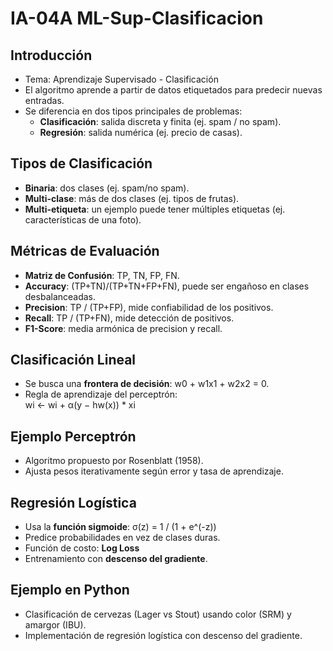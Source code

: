 # IA-04A ML-Sup-Clasificacion

## Introducción
- Tema: Aprendizaje Supervisado - Clasificación
- El algoritmo aprende a partir de datos etiquetados para predecir nuevas entradas.
- Se diferencia en dos tipos principales de problemas:
  - **Clasificación**: salida discreta y finita (ej. spam / no spam).
  - **Regresión**: salida numérica (ej. precio de casas).

## Tipos de Clasificación
- **Binaria**: dos clases (ej. spam/no spam).
- **Multi-clase**: más de dos clases (ej. tipos de frutas).
- **Multi-etiqueta**: un ejemplo puede tener múltiples etiquetas (ej. características de una foto).

## Métricas de Evaluación
- **Matriz de Confusión**: TP, TN, FP, FN.
- **Accuracy**: (TP+TN)/(TP+TN+FP+FN), puede ser engañoso en clases desbalanceadas.
- **Precision**: TP / (TP+FP), mide confiabilidad de los positivos.
- **Recall**: TP / (TP+FN), mide detección de positivos.
- **F1-Score**: media armónica de precision y recall.

## Clasificación Lineal
- Se busca una **frontera de decisión**: w0 + w1x1 + w2x2 = 0.
- Regla de aprendizaje del perceptrón:  
  wi ← wi + α(y − hw(x)) * xi

## Ejemplo Perceptrón
- Algoritmo propuesto por Rosenblatt (1958).
- Ajusta pesos iterativamente según error y tasa de aprendizaje.

## Regresión Logística
- Usa la **función sigmoide**: σ(z) = 1 / (1 + e^(-z))
- Predice probabilidades en vez de clases duras.
- Función de costo: **Log Loss**
- Entrenamiento con **descenso del gradiente**.

## Ejemplo en Python
- Clasificación de cervezas (Lager vs Stout) usando color (SRM) y amargor (IBU).
- Implementación de regresión logística con descenso del gradiente.

